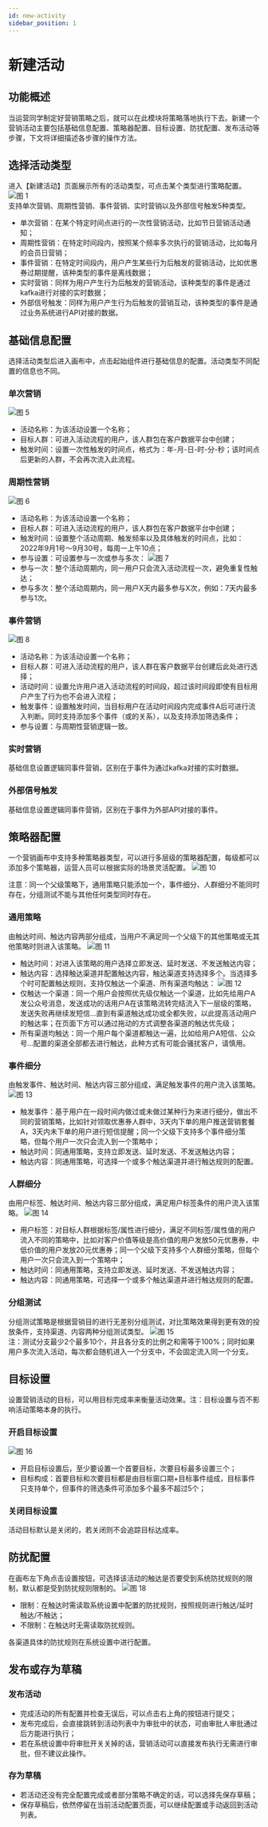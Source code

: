 ```yaml
---
id: new-activity
sidebar_position: 1
---
```


# 新建活动

## 功能概述
当运营同学制定好营销策略之后，就可以在此模块将策略落地执行下去。新建一个营销活动主要包括基础信息配置、策略器配置、目标设置、防扰配置、发布活动等步骤，下文将详细描述各步骤的操作方法。

## 选择活动类型
进入【新建活动】页面展示所有的活动类型，可点击某个类型进行策略配置。
![图 1](/img/94f2958e6f25a7d7218c8d15db380cbdbca8812ea49ab19dfe8d239db753655f.png)  
支持单次营销、周期性营销、事件营销、实时营销以及外部信号触发5种类型。

- 单次营销：在某个特定时间点进行的一次性营销活动，比如节日营销活动通知；
- 周期性营销：在特定时间段内，按照某个频率多次执行的营销活动，比如每月的会员日营销；
- 事件营销：在特定时间段内，用户产生某些行为后触发的营销活动，比如优惠券过期提醒，该种类型的事件是离线数据；
- 实时营销：同样为用户产生行为后触发的营销活动，该种类型的事件是通过kafka进行对接的实时数据；
- 外部信号触发：同样为用户产生行为后触发的营销互动，该种类型的事件是通过业务系统进行API对接的数据。
  
## 基础信息配置
选择活动类型后进入画布中，点击起始组件进行基础信息的配置。活动类型不同配置的信息也不同。

### 单次营销
![图 5](/img/e6a0f993b4645012069e7eb11dcdfc7e6e171bfa7acd7fcd58a881a095dd57a3.png)  
- 活动名称：为该活动设置一个名称；
- 目标人群：可进入活动流程的用户，该人群包在客户数据平台中创建；
- 触发时间：设置一次性触发的时间点，格式为：年-月-日-时-分-秒；该时间点后更新的人群，不会再次流入此流程。

### 周期性营销
![图 6](/img/df3f2f12121c44cd1473ea499c4f9f2f73f69f2682b74d24700461f108f568fe.png)  
- 活动名称：为该活动设置一个名称；
- 目标人群：可进入活动流程的用户，该人群包在客户数据平台中创建；
- 触发时间：设置整个活动周期、触发频率以及具体触发的时间点，比如：2022年9月1号～9月30号，每周一上午10点；
- 参与设置：可设置参与一次或参与多次：
![图 7](/img/186fda2bebaeec91ccef0b3b27140c1f9c9eb8c0d678cb44d6d3f522e5e46e47.png)  
- 参与一次：整个活动周期内，同一用户只会流入活动流程一次，避免重复性触达；
- 参与多次：整个活动周期内，同一用户X天内最多参与X次，例如：7天内最多参与1次。

### 事件营销
![图 8](/img/003d3a06a5dedc4ffaa508650ed8c41a3d41341260729c0453d676630a579822.png)  
- 活动名称：为该活动设置一个名称；
- 目标人群：可进入活动流程的用户，该人群在客户数据平台创建后此处进行选择；
- 活动时间：设置允许用户进入活动流程的时间段，超过该时间段即使有目标用户产生了行为也不会进入流程；
- 触发事件：设置触发时间，当目标用户在活动时间段内完成事件A后可进行流入判断。同时支持添加多个事件（或的关系），以及支持添加筛选条件；
- 参与设置：与周期性营销逻辑一致。

### 实时营销
基础信息设置逻辑同事件营销，区别在于事件为通过kafka对接的实时数据。

### 外部信号触发
基础信息设置逻辑同事件营销，区别在于事件为外部API对接的事件。

## 策略器配置
一个营销画布中支持多种策略器类型，可以进行多层级的策略器配置，每级都可以添加多个策略器，运营人员可以根据实际的场景灵活配置。
![图 10](/img/b642205a4df57bc4ee8a5c25bda5b459bc5140f29ab85f3ecd362ab681cff110.png)  

注意：同一个父级策略下，通用策略只能添加一个，事件细分、人群细分不能同时存在，分组测试不能与其他任何类型同时存在。

### 通用策略
由触达时间、触达内容两部分组成，当用户不满足同一个父级下的其他策略或无其他策略时则进入该策略。
![图 11](/img/9909c849315eca63dde89d9ac2c002e1d0697dd7671def28ad04009121cadb68.png)  
- 触达时间：对进入该策略的用户选择立即发送、延时发送、不发送触达内容；
- 触达内容：选择触达渠道并配置触达内容，触达渠道支持选择多个。当选择多个时可配置触达规则，支持仅触达一个渠道、所有渠道均触达：
![图 12](/img/2dc2cdf672fd69e58ac79237c0d539f1b45a92334db496975ee2e0fd181b5011.png)  
- 仅触达一个渠道：同一个用户会按照优先级仅触达一个渠道，比如先给用户A发公众号消息，发送成功的话用户A在该策略流转完结流入下一层级的策略，发送失败再继续发短信...直到有渠道触达成功或全都失败，以此提高活动用户的触达率；在页面下方可以通过拖动的方式调整各渠道的触达优先级；
- 所有渠道均触达：同一个用户每个渠道都触达一遍，比如给用户A短信、公众号...配置的渠道全部都去进行触达，此种方式有可能会骚扰客户，请慎用。

### 事件细分
由触发事件、触达时间、触达内容三部分组成，满足触发事件的用户流入该策略。
![图 13](/img/20f7058483670504079c863b9752833ecba62bbbfddaa254392dc35b3a78bbf1.png)  
- 触发事件：基于用户在一段时间内做过或未做过某种行为来进行细分，做出不同的营销策略，比如针对领取优惠券人群中，3天内下单的用户推送营销套餐A，3天内未下单的用户进行短信提醒；同一个父级下支持多个事件细分策略，但每个用户一次只会流入到一个策略中；
- 触达时间：同通用策略，支持立即发送、延时发送、不发送触达内容；
- 触达内容：同通用策略，可选择一个或多个触达渠道并进行触达规则的配置。

### 人群细分
由用户标签、触达时间、触达内容三部分组成，满足用户标签条件的用户流入该策略。
![图 14](/img/0b5c06a7b969f436381a6b07854be67d30749c95ed01ce01bdf7659a2684012f.png)  
- 用户标签：对目标人群根据标签/属性进行细分，满足不同标签/属性值的用户流入不同的策略中，比如对客户价值等级是高价值的用户发放50元优惠券，中低价值的用户发放20元优惠券；同一个父级下支持多个人群细分策略，但每个用户一次只会流入到一个策略中；
- 触达时间：同通用策略，支持立即发送、延时发送、不发送触达内容；
- 触达内容：同通用策略，可选择一个或多个触达渠道并进行触达规则的配置。

### 分组测试
分组测试策略是根据营销目的进行无差别分组测试，对比策略效果得到更有效的投放条件，支持渠道、内容两种分组测试类型。
![图 15](/img/29181349d30922175022e822948e285bd02b7c1ed46ded3c7c45869d2ad5a572.png)  
注：测试分支最少2个最多10个，并且各分支的比例之和需等于100%；同时如果用户多次流入活动，每次都会随机进入一个分支中，不会固定流入同一个分支。

## 目标设置
设置营销活动的目标，可以用目标完成率来衡量活动效果。注：目标设置与否不影响活动策略本身的执行。

### 开启目标设置
![图 16](/img/d17d3074c4c5e59852f1b92c73934e2f6d2d95f91f2cb30134d57f15802e9ffb.png)  
- 开启目标设置后，至少要设置一个首要目标，次要目标最多设置三个；
- 目标构成：首要目标和次要目标都是由目标窗口期+目标事件组成，目标事件只支持单个，但事件的筛选条件可添加多个最多不超过5个；

### 关闭目标设置
活动目标默认是关闭的，若关闭则不会追踪目标达成率。

## 防扰配置
在画布左下角点击设置按钮，可选择该活动的触达是否要受到系统防扰规则的限制，默认都是受到防扰规则限制的。
![图 18](/img/6da459642d4c85d394df3bf004f9b74b1c3ea2a0876c0ca301412fa40e50cc23.png)  
- 限制：在触达时需读取系统设置中配置的防扰规则，按照规则进行触达/延时触达/不触达；
- 不限制：在触达时无需读取防扰规则。

各渠道具体的防扰规则在系统设置中进行配置。

## 发布或存为草稿

### 发布活动
- 完成活动的所有配置并检查无误后，可以点击右上角的按钮进行提交；
- 发布完成后，会直接跳转到活动列表中为审批中的状态，可由审批人审批通过后方能进行执行；
- 若在系统设置中将审批开关关掉的话，营销活动可以直接发布执行无需进行审批，但不建议此操作。

### 存为草稿
- 若活动还没有完全配置完成或者部分策略不确定的话，可以选择先保存草稿；
- 保存草稿后，依然停留在当前活动配置页面，可以继续配置或手动返回到活动列表。